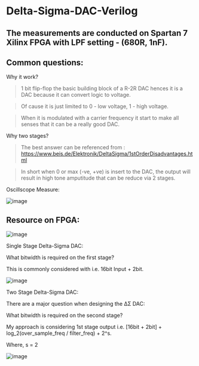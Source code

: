 # Delta-Sigma-DAC-Verilog

## The measurements are conducted on Spartan 7 Xilinx FPGA with LPF setting - (680R, 1nF).

## Common questions:

Why it work?

> 1 bit flip-flop the basic building block of a R-2R DAC hences it is a DAC because it can convert logic to voltage.

> Of cause it is just limited to 0 - low voltage, 1 - high voltage.

> When it is modulated with a carrier frequency it start to make all senses that it can be a really good DAC.

Why two stages?

> The best answer can be referenced from : https://www.beis.de/Elektronik/DeltaSigma/1stOrderDisadvantages.html

> In short when 0 or max (-ve, +ve) is insert to the DAC, the output will result in high tone amputitude that can be reduce via 2 stages.

Oscillscope Measure:

![image](https://user-images.githubusercontent.com/29487339/164624808-22d7779e-76fe-42bc-9464-762ff3e42899.png)

## Resource on FPGA:
![image](https://user-images.githubusercontent.com/29487339/164648001-f8835f9f-b554-4de4-a872-9f509e6d14c2.png)


Single Stage Delta-Sigma DAC:

What bitwidth is required on the first stage?

This is commonly considered with i.e. 16bit Input + 2bit.

![image](https://user-images.githubusercontent.com/29487339/164623849-5d9b166e-4096-4519-b08d-78ae2487f0d7.png)

Two Stage Delta-Sigma DAC:

There are a major question when designing the ΔΣ DAC:

What bitwidth is required on the second stage?

My approach is considering 1st stage output i.e. [16bit + 2bit] + log_2(over_sample_freq / filter_freq) + 2^s.

Where, s = 2

![image](https://user-images.githubusercontent.com/29487339/164624610-c9ede55b-ccbb-4a3d-80c1-b08f9f5b3e32.png)


